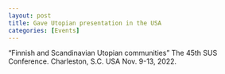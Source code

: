 ```yaml
---
layout: post
title: Gave Utopian presentation in the USA
categories: [Events]
---
```

“Finnish and Scandinavian Utopian communities” The 45th SUS Conference. Charleston, S.C. USA Nov. 9-13, 2022.
